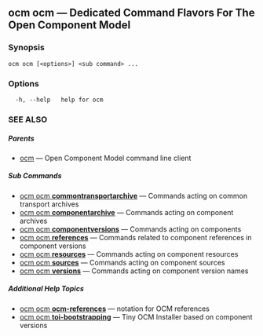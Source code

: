 ## ocm ocm &mdash; Dedicated Command Flavors For The Open Component Model

### Synopsis

```
ocm ocm [<options>] <sub command> ...
```

### Options

```
  -h, --help   help for ocm
```

### SEE ALSO

##### Parents

* [ocm](ocm.md)	 &mdash; Open Component Model command line client


##### Sub Commands

* [ocm ocm <b>commontransportarchive</b>](ocm_ocm_commontransportarchive.md)	 &mdash; Commands acting on common transport archives
* [ocm ocm <b>componentarchive</b>](ocm_ocm_componentarchive.md)	 &mdash; Commands acting on component archives
* [ocm ocm <b>componentversions</b>](ocm_ocm_componentversions.md)	 &mdash; Commands acting on components
* [ocm ocm <b>references</b>](ocm_ocm_references.md)	 &mdash; Commands related to component references in component versions
* [ocm ocm <b>resources</b>](ocm_ocm_resources.md)	 &mdash; Commands acting on component resources
* [ocm ocm <b>sources</b>](ocm_ocm_sources.md)	 &mdash; Commands acting on component sources
* [ocm ocm <b>versions</b>](ocm_ocm_versions.md)	 &mdash; Commands acting on component version names



##### Additional Help Topics

* [ocm ocm <b>ocm-references</b>](ocm_ocm_ocm-references.md)	 &mdash; notation for OCM references
* [ocm ocm <b>toi-bootstrapping</b>](ocm_ocm_toi-bootstrapping.md)	 &mdash; Tiny OCM Installer based on component versions


